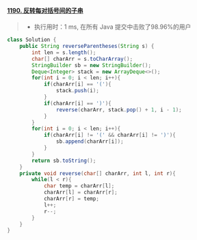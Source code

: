#### [1190. 反转每对括号间的子串](https://leetcode-cn.com/problems/reverse-substrings-between-each-pair-of-parentheses/)

> - 执行用时：1 ms, 在所有 Java 提交中击败了98.96%的用户

```java
class Solution {
    public String reverseParentheses(String s) {
        int len = s.length();
        char[] charArr = s.toCharArray();
        StringBuilder sb = new StringBuilder();
        Deque<Integer> stack = new ArrayDeque<>();
        for(int i = 0; i < len; i++){
            if(charArr[i] == '('){
                stack.push(i);
            }
            if(charArr[i] == ')'){
                reverse(charArr, stack.pop() + 1, i - 1);
            }
        }
        for(int i = 0; i < len; i++){
            if(charArr[i] != '(' && charArr[i] != ')'){
                sb.append(charArr[i]);
            }
        }
        return sb.toString();
    }
    private void reverse(char[] charArr, int l, int r){
        while(l < r){
            char temp = charArr[l];
            charArr[l] = charArr[r];
            charArr[r] = temp;
            l++;
            r--;
        }
    }
}
```

